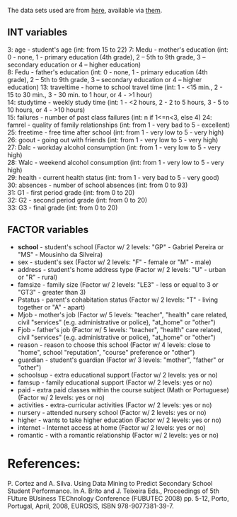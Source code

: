 The data sets used are from [here](https://archive.ics.uci.edu/ml/datasets/student+performance), available via [them](http://www3.dsi.uminho.pt/pcortez/student.pdf).

## INT variables
3: age - student's age (int: from 15 to 22)
7: Medu - mother's education (int: 0 - none,  1 - primary education (4th grade), 2 – 5th to 9th grade, 3 – secondary education or 4 – higher education)  
8: Fedu - father's education (int: 0 - none,  1 - primary education (4th grade), 2 – 5th to 9th grade, 3 – secondary education or 4 – higher education)
13: traveltime - home to school travel time (int: 1 - <15 min., 2 - 15 to 30 min., 3 - 30 min. to 1 hour, or 4 - >1 hour)  
14: studytime  - weekly study time (int: 1 - <2 hours, 2 - 2 to 5 hours, 3 - 5 to 10 hours, or 4 - >10 hours)  
15: failures   - number of past class failures (int: n if 1<=n<3, else 4)
24: famrel   - quality of family relationships (int: from 1 - very bad to 5 - excellent)  
25: freetime - free time after school (int: from 1 - very low to 5 - very high)  
26: goout    - going out with friends (int: from 1 - very low to 5 - very high)  
27: Dalc     - workday alcohol consumption (int: from 1 - very low to 5 - very high)  
28: Walc     - weekend alcohol consumption (int: from 1 - very low to 5 - very high)  
29: health   - current health status (int: from 1 - very bad to 5 - very good)  
30: absences - number of school absences (int: from 0 to 93)  
31: G1 - first period grade (int: from 0 to 20)  
32: G2 - second period grade (int: from 0 to 20)  
33: G3 - final grade (int: from 0 to 20)

## FACTOR variables
- **school** - student's school (Factor w/ 2 levels: "GP" - Gabriel Pereira or "MS" - Mousinho da Silveira)  
- sex - student's sex (Factor w/ 2 levels: "F" - female or "M" - male)
- address - student's home address type (Factor w/ 2 levels: "U" - urban or "R" - rural)  
- famsize - family size (Factor w/ 2 levels: "LE3" - less or equal to 3 or "GT3" - greater than 3)  
- Pstatus - parent's cohabitation status (Factor w/ 2 levels: "T" - living together or "A" - apart)
- Mjob - mother's job (Factor w/ 5 levels: "teacher", "health" care related, civil "services" (e.g. administrative or police), "at_home" or "other")  
- Fjob - father's job (Factor w/ 5 levels: "teacher", "health" care related, civil "services" (e.g. administrative or police), "at_home" or "other")  
- reason - reason to choose this school (Factor w/ 4 levels: close to "home", school "reputation", "course" preference or "other")  
- guardian - student's guardian (Factor w/ 3 levels: "mother", "father" or "other")
- schoolsup - extra educational support (Factor w/ 2 levels: yes or no)  
- famsup - family educational support (Factor w/ 2 levels: yes or no)  
- paid - extra paid classes within the course subject (Math or Portuguese) (Factor w/ 2 levels: yes or no)  
- activities - extra-curricular activities (Factor w/ 2 levels: yes or no)  
- nursery - attended nursery school (Factor w/ 2 levels: yes or no)  
- higher - wants to take higher education (Factor w/ 2 levels: yes or no)  
- internet - Internet access at home (Factor w/ 2 levels: yes or no)  
- romantic - with a romantic relationship (Factor w/ 2 levels: yes or no)




# References: 
P. Cortez and A. Silva. Using Data Mining to Predict Secondary School Student Performance. In A. Brito and J. Teixeira Eds., Proceedings of 5th FUture BUsiness TEChnology Conference (FUBUTEC 2008) pp. 5-12, Porto, Portugal, April, 2008, EUROSIS, ISBN 978-9077381-39-7. 
